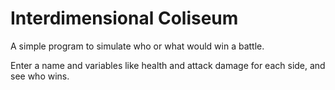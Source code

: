 # Interdimensional Coliseum
A simple program to simulate who or what would win a battle.

Enter a name and variables like health and attack damage for each side, and see who wins.
